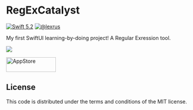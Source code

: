 # RegExCatalyst

[![Swift 5.2](https://img.shields.io/badge/swift-5.2-ED523F.svg?style=flat)](https://swift.org/download/)
[![@lexrus](https://img.shields.io/badge/contact-@lexrus-336699.svg?style=flat)](https://twitter.com/lexrus)

My first SwiftUI learning-by-doing project! A Regular Exression tool.

<img src="https://user-images.githubusercontent.com/219689/81249125-7a307180-9050-11ea-8c9c-a9c6516756dc.jpg"/>

[<img src="https://cloud.githubusercontent.com/assets/219689/5575342/963e0ee8-9013-11e4-8091-7ece67d64729.png" width="135" height="40" alt="AppStore"/>](https://apps.apple.com/app/regexcatalyst/id1511763524)

## License

This code is distributed under the terms and conditions of the MIT license.